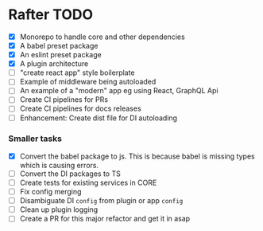 Rafter TODO
=============
- [x] Monorepo to handle core and other dependencies
- [x] A babel preset package
- [x] An eslint preset package
- [x] A plugin architecture
- [ ] "create react app" style boilerplate
- [ ] Example of middleware being autoloaded
- [ ] An example of a "modern" app eg using React, GraphQL Api
- [ ] Create CI pipelines for PRs
- [ ] Create CI pipelines for docs releases
- [ ] Enhancement: Create dist file for DI autoloading 

### Smaller tasks
- [x] Convert the babel package to js. This is because babel is missing types which is causing errors.
- [ ] Convert the DI packages to TS
- [ ] Create tests for existing services in CORE
- [ ] Fix config merging
- [ ] Disambiguate DI `config` from plugin or app `config`
- [ ] Clean up plugin logging 
- [ ] Create a PR for this major refactor and get it in asap